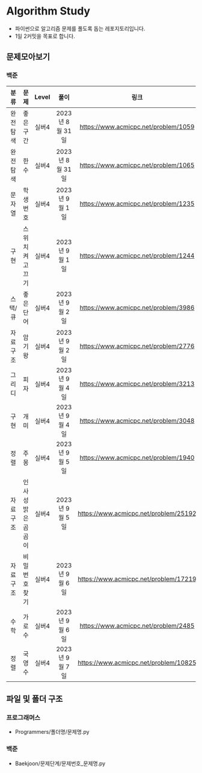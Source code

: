 # Algorithm Study
- 파이썬으로 알고리즘 문제를 풀도록 돕는 레포지토리입니다.
- 1일 2커밋을 목표로 합니다.

## 문제모아보기
### 백준
|분류    |문제              |Level|풀이            |링크                               |난이도    |
|:------:|:----------------:|:---:|:-------------:|:----------------------------------:|:--------:|
|완전탐색|좋은구간          |실버4|2023년 8월 31일|https://www.acmicpc.net/problem/1059|★★★    |
|완전탐색|한수              |실버4|2023년 8월 31일|https://www.acmicpc.net/problem/1065|★★★    |
|문자열  |학생번호          |실버4|2023년 9월 1일 |https://www.acmicpc.net/problem/1235|★★★    |
|구현    |스위치 켜고 끄기  |실버4|2023년 9월 1일 |https://www.acmicpc.net/problem/1244|★★★★★|
|스택/큐 |좋은 단어         |실버4|2023년 9월 2일 |https://www.acmicpc.net/problem/3986|★★      |
|자료구조|암기왕            |실버4|2023년 9월 2일 |https://www.acmicpc.net/problem/2776|★        |
|그리디  |피자              |실버4|2023년 9월 4일 |https://www.acmicpc.net/problem/3213|★★★★★|
|구현    |개미              |실버4|2023년 9월 4일 |https://www.acmicpc.net/problem/3048|★★★★  |
|정렬    |주몽              |실버4|2023년 9월 5일 |https://www.acmicpc.net/problem/1940|★★      |
|자료구조|인사성 밝은 곰곰이|실버4|2023년 9월 5일 |https://www.acmicpc.net/problem/25192|★★      |
|자료구조|비밀번호 찾기     |실버4|2023년 9월 6일 |https://www.acmicpc.net/problem/17219|★        |
|수학    |가로수            |실버4|2023년 9월 6일 |https://www.acmicpc.net/problem/2485 |★★      |
|정렬    |국영수            |실버4|2023년 9월 7일 |https://www.acmicpc.net/problem/10825|★★      |

## 파일 및 폴더 구조
### 프로그래머스
- Programmers/폴더명/문제명.py

### 백준
- Baekjoon/문제단계/문제번호_문제명.py

